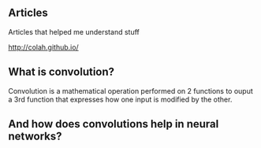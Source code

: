 ## Articles
Articles that helped me understand stuff


http://colah.github.io/

## What is convolution?
Convolution is a mathematical operation performed on 2 functions to ouput a 3rd function that expresses how one input is modified by the other.

## And how does convolutions help in neural networks?

